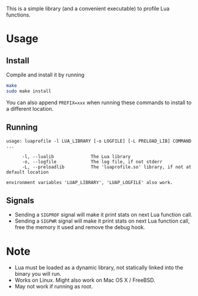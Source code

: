 This is a simple library (and a convenient executable) to profile Lua functions.

Usage
=====

Install
-------
Compile and install it by running
```sh
make
sudo make install
```

You can also append `PREFIX=xxx` when running these commands to install to a different location.

Running
-------
```
usage: luaprofile -l LUA_LIBRARY [-o LOGFILE] [-L PRELOAD_LIB] COMMAND ...

      -l, --lualib              The Lua library
      -o, --logfile             The log file, if not stderr
      -L, --preloadlib          The 'luaprofile.so' library, if not at default location

environment variables 'LUAP_LIBRARY', 'LUAP_LOGFILE' also work.
```

Signals
-------
* Sending a `SIGPROF` signal will make it print stats on next Lua function call.
* Sending a `SIGPWR` signal will make it print stats on next Lua function call, free the memory it used and remove the debug hook.

Note
====
* Lua must be loaded as a dynamic library, not statically linked into the binary you will run.
* Works on Linux. Might also work on Mac OS X / FreeBSD.
* May not work if running as root.
